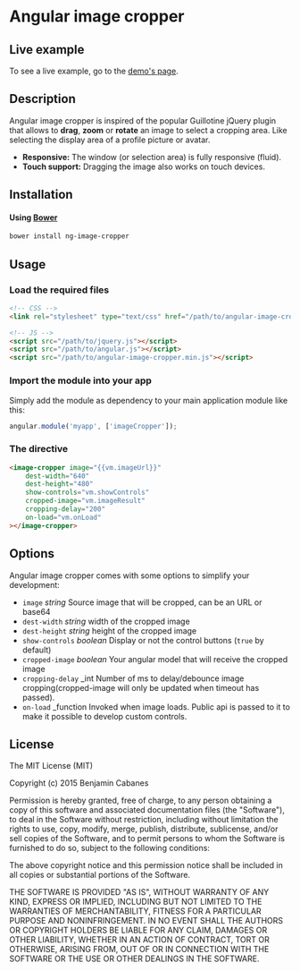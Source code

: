 # Angular image cropper

## Live example

To see a live example, go to the [demo's page](http://bcabanes.github.io/angular-image-cropper/).


## Description

Angular image cropper is inspired of the popular Guillotine jQuery plugin
that allows to **drag**, **zoom** or **rotate** an image to select a cropping area.
Like selecting the display area of a profile picture or avatar.

* **Responsive:** The window (or selection area) is fully responsive (fluid).
* **Touch support:** Dragging the image also works on touch devices.

## Installation

#### Using [Bower](http://bower.io/)

```bash
bower install ng-image-cropper
```

## Usage

### Load the required files

```html
<!-- CSS -->
<link rel="stylesheet" type="text/css" href="/path/to/angular-image-cropper.min.css">

<!-- JS -->
<script src="/path/to/jquery.js"></script>
<script src="/path/to/angular.js"></script>
<script src="/path/to/angular-image-cropper.min.js"></script>
```



### Import the module into your app

Simply add the module as dependency to your main application module like this:

```javascript
angular.module('myapp', ['imageCropper']);
```

### The directive

```html
<image-cropper image="{{vm.imageUrl}}"
    dest-width="640"
    dest-height="480"
    show-controls="vm.showControls"
    cropped-image="vm.imageResult"
    cropping-delay="200"
    on-load="vm.onLoad"
></image-cropper>
```

## Options

Angular image cropper comes with some options to simplify your development:

* `image` _string_ Source image that will be cropped, can be an URL or base64
* `dest-width` _string_ width of the cropped image
* `dest-height` _string_ height of the cropped image
* `show-controls` _boolean_ Display or not the control buttons (`true` by default)
* `cropped-image` _boolean_ Your angular model that will receive the cropped image
* `cropping-delay` _int Number of ms to delay/debounce image cropping(cropped-image will only be updated when timeout has passed). 
* `on-load` _function Invoked when image loads. Public api is passed to it to make it possible to develop custom controls.

## License

The MIT License (MIT)

Copyright (c) 2015 Benjamin Cabanes

Permission is hereby granted, free of charge, to any person obtaining a copy of this software and associated documentation files (the "Software"), to deal in the Software without restriction, including without limitation the rights to use, copy, modify, merge, publish, distribute, sublicense, and/or sell copies of the Software, and to permit persons to whom the Software is furnished to do so, subject to the following conditions:

The above copyright notice and this permission notice shall be included in all copies or substantial portions of the Software.

THE SOFTWARE IS PROVIDED "AS IS", WITHOUT WARRANTY OF ANY KIND, EXPRESS OR IMPLIED, INCLUDING BUT NOT LIMITED TO THE WARRANTIES OF MERCHANTABILITY, FITNESS FOR A PARTICULAR PURPOSE AND NONINFRINGEMENT. IN NO EVENT SHALL THE AUTHORS OR COPYRIGHT HOLDERS BE LIABLE FOR ANY CLAIM, DAMAGES OR OTHER LIABILITY, WHETHER IN AN ACTION OF CONTRACT, TORT OR OTHERWISE, ARISING FROM, OUT OF OR IN CONNECTION WITH THE SOFTWARE OR THE USE OR OTHER DEALINGS IN THE SOFTWARE.
